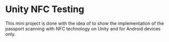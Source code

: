 # Unity NFC Testing
This mini project is done with the idea of to show the implementation of the passport scanning with NFC technology on Unity and for Android devices only.

